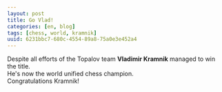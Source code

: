 ```yaml
---
layout: post
title: Go Vlad!
categories: [en, blog]
tags: [chess, world, kramnik]
uuid: 6231bbc7-680c-4554-89a8-75a0e3e452a4
---
```


Despite all efforts of the Topalov team __Vladimir Kramnik__ managed to win the
title.  
He's now the world unified chess champion.  
Congratulations Kramnik!
